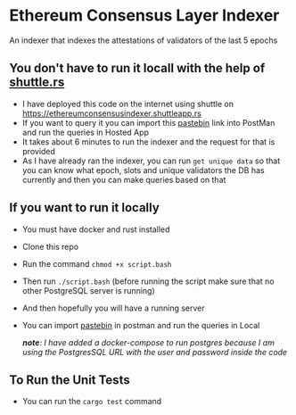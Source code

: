# Ethereum Consensus Layer Indexer
An indexer that indexes the attestations of validators of the last 5 epochs

## You don't have to run it locall with the help of [shuttle.rs](https://www.shuttle.rs/)
* I have deployed this code on the internet using shuttle on https://ethereumconsensusindexer.shuttleapp.rs
* If you want to query it you can import this [pastebin](https://pastebin.com/1n77YCRq) link into PostMan and run the queries in Hosted App
* It takes about 6 minutes to run the indexer and the request for that is provided
* As I have already ran the indexer, you can run `get unique data` so that you can know what epoch, slots and unique validators the DB has currently and then you can make queries based on that

## If you want to run it locally
* You must have docker and rust installed
* Clone this repo
* Run the command `chmod +x script.bash`
* Then run `./script.bash` (before running the script make sure that no other PostgreSQL server is running)
* And then hopefully you will have a running server
* You can import [pastebin](https://pastebin.com/1n77YCRq) in postman and run the queries in Local

  *__note__: I have added a docker-compose to run postgres because I am using the PostgresSQL URL with the user and password inside the code*

## To Run the Unit Tests
* You can run the `cargo test` command
